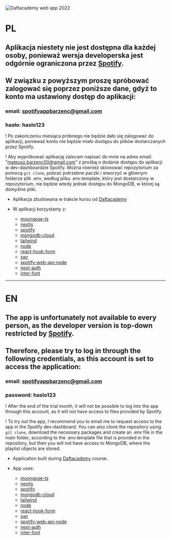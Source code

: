 ![Daftacademy web app 2022](./cover.png?raw=true "Daftacademy web app 2022")

# PL

## Aplikacja niestety nie jest dostępna dla każdej osoby, ponieważ wersja developerska jest odgórnie ograniczona przez [Spotify](https://developer.spotify.com/dashboard/).
## W związku z powyższym proszę spróbować zalogować się poprzez poniższe dane, gdyż to konto ma ustawiony dostęp do aplikacji:
### email: spotifyappbarzenc@gmail.com
### hasło: haslo123

! Po zakończeniu miesiąca próbnego nie będzie dało się zalogować do aplikacji, ponieważ konto nie będzie miało dostępu do plików dostarczanych przez Spotify.

! Aby wypróbować aplikację zalecam napisać do mnie na adres email: "mateusz.barzenc00@gmail.com" z prośbą o dodanie dostępu do aplikacji w dev-dashboardzie Spotify. Można również sklonować repozytorium za pomocą <code>git clone</code>, pobrać potrzebne paczki i stworzyć w głównym folderze plik .env, według pliku .env.template, który jest dostarczony w repozytorium, nie będzie wtedy jednak dostępu do MongoDB, w której są domyślne pliki.

- Aplikacja zbudowana w trakcie kursu od [Daftacademy](https://www.daftacademy.pl/)

- W aplikacji korzystamy z:

  - [moongose-ts](https://mongoosejs.com/docs/typescript.html)
  - [nextjs](https://nextjs.org/docs/)
  - [spotify](https://developer.spotify.com/dashboard/)
  - [mongodb-cloud](https://www.mongodb.com/cloud)
  - [tailwind](https://tailwindcss.com/docs/)
  - [node](https://nodejs.org/en/)
  - [react-hook-form](https://react-hook-form.com/get-started/#TypeScript)
  - [swr](https://swr.vercel.app/docs/getting-started)
  - [spotify-web-api-node](https://github.com/thelinmichael/spotify-web-api-node)
  - [next-auth](https://next-auth.js.org/)
  - [inter-font](https://rsms.me/inter/)

_______________________________________________________________________________________________________________________________________________________________________

# EN

## The app is unfortunately not available to every person, as the developer version is top-down restricted by [Spotify](https://developer.spotify.com/dashboard/).
## Therefore, please try to log in through the following credentials, as this account is set to access the application:
### email: spotifyappbarzenc@gmail.com
### password: haslo123

! After the end of the trial month, it will not be possible to log into the app through this account, as it will not have access to files provided by Spotify.

! To try out the app, I recommend you to email me to request access to the app in the Spotify dev-dashboard. You can also clone the repository using <code>git clone</code>, download the necessary packages and create an .env file in the main folder, according to the .env.template file that is provided in the repository, but then you will not have access to MongoDB, where the playlist objects are stored.

- Application built during [Daftacademy](https://www.daftacademy.pl/) course.

- App uses:

  - [moongose-ts](https://mongoosejs.com/docs/typescript.html)
  - [nextjs](https://nextjs.org/docs/)
  - [spotify](https://developer.spotify.com/dashboard/)
  - [mongodb-cloud](https://www.mongodb.com/cloud)
  - [tailwind](https://tailwindcss.com/docs/)
  - [node](https://nodejs.org/en/)
  - [react-hook-form](https://react-hook-form.com/get-started/#TypeScript)
  - [swr](https://swr.vercel.app/docs/getting-started)
  - [spotify-web-api-node](https://github.com/thelinmichael/spotify-web-api-node)
  - [next-auth](https://next-auth.js.org/)
  - [inter-font](https://rsms.me/inter/)
